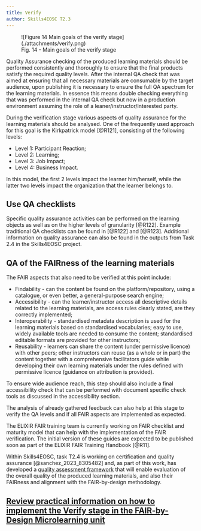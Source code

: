 ```yaml
---
title: Verify
author: Skills4EOSC T2.3
---
```


<figure markdown>
  ![Figure 14 Main goals of the verify stage](./attachments/verify.png)
  <figcaption>Fig. 14 - Main goals of the verify stage</figcaption>
</figure>


Quality Assurance checking of the produced learning materials should be performed consistently and thoroughly to ensure that the final products satisfy the required quality levels. After the internal QA check that was aimed at ensuring that all necessary materials are consumable by the target audience, upon publishing it is necessary to ensure the full QA spectrum for the learning materials. In essence this means double checking everything that was performed in the internal QA check but now in a production environment assuming the role of a leaner/instructor/interested party.

During the verification stage various aspects of quality assurance for the learning materials should be analysed. One of the frequently used approach for this goal is the Kirkpatrick model [@R121], consisting of the following levels:

- Level 1: Participant Reaction;
- Level 2: Learning;
- Level 3: Job Impact;
- Level 4: Business Impact.

In this model, the first 2 levels impact the learner him/herself, while the latter two levels impact the organization that the learner belongs to. 

## Use QA checklists

Specific quality assurance activities can be performed on the learning objects as well as on the higher levels of granularity [@R122]. Example traditional QA checklists can be found in [@R122] and [@R123]. Additional information on quality assurance can also be found in the outputs from Task 2.4 in the Skills4EOSC project.

## QA of the FAIRness of the learning materials

The FAIR aspects that also need to be verified at this point include:

- Findability - can the content be found on the platform/repository, using a catalogue, or even better, a general-purpose search engine;
- Accessibility - can the learner/instructor access all descriptive details related to the learning materials, are access rules clearly stated, are they correctly implemented;
- Interoperability - standardised metadata description is used for the learning materials based on standardised vocabularies; easy to use, widely available tools are needed to consume the content; standardised editable formats are provided for other instructors;
- Reusability - learners can share the content (under permissive licence) with other peers; other instructors can reuse (as a whole or in part) the content together with a comprehensive facilitators guide while developing their own learning materials under the rules defined with permissive licence (guidance on attribution is provided).

To ensure wide audience reach, this step should also include a final accessibility check that can be performed with document specific check tools as discussed in the accessibility section.

The analysis of already gathered feedback can also help at this stage to verify the QA levels and if all FAIR aspects are implemented as expected.

The ELIXIR FAIR training team is currently working on FAIR checklist and maturity model that can help with the implementation of the FAIR verification. The initial version of these guides are expected to be published soon as part of the ELIXIR FAIR Training Handbook [@R11].

Within Skills4EOSC, task T2.4 is working on certification and quality assurance [@sanchez_2023_8305482] and, as part of this work, has developed a [quality assessment framework](https://fair-by-design-methodology.github.io/FAIR-by-Design_ToT/latest/Stage%206%20%E2%80%93%20Verify/19-Final%20QA%20check/19-finalQA/#self-check-qa) that will enable evaluation of the overall quality of the produced learning materials, and also their FAIRness and alignment with the FAIR-by-design methodology.

## [Review practical information on how to implement the Verify stage in the FAIR-by-Design Microlearning unit](https://fair-by-design-methodology.github.io/microlearning/latest/06%20Verify/verify/)